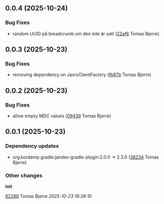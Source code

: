 ## 0.0.4 (2025-10-24)

### Bug Fixes

-  random UUID på breadcrumb om den inte är satt ([22af6](https://github.com/Forsakringskassan/fk-logging/commit/22af6e5fde7dfdd) Tomas Bjerre)  

## 0.0.3 (2025-10-23)

### Bug Fixes

-  removing dependency on JaxrsClientFactory ([fb87b](https://github.com/Forsakringskassan/fk-logging/commit/fb87b8e346e94f3) Tomas Bjerre)  

## 0.0.2 (2025-10-23)

### Bug Fixes

-  allow empty MDC values ([09439](https://github.com/Forsakringskassan/fk-logging/commit/0943941161d7d80) Tomas Bjerre)  

## 0.0.1 (2025-10-23)

### Dependency updates

- org.kordamp.gradle:jandex-gradle-plugin:2.0.0 -> 2.3.0 ([38234](https://github.com/Forsakringskassan/fk-logging/commit/382340a20f833d8) Tomas Bjerre)  
### Other changes

**init**


[62286](https://github.com/Forsakringskassan/fk-logging/commit/62286562d180349) Tomas Bjerre *2025-10-23 18:38:10*


